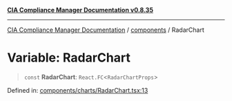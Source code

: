[**CIA Compliance Manager Documentation v0.8.35**](../../README.md)

***

[CIA Compliance Manager Documentation](../../modules.md) / [components](../README.md) / RadarChart

# Variable: RadarChart

> `const` **RadarChart**: `React.FC`\<`RadarChartProps`\>

Defined in: [components/charts/RadarChart.tsx:13](https://github.com/Hack23/cia-compliance-manager/blob/b297770fc62abf558e2711cd029bbbe74e6c5cfb/src/components/charts/RadarChart.tsx#L13)
